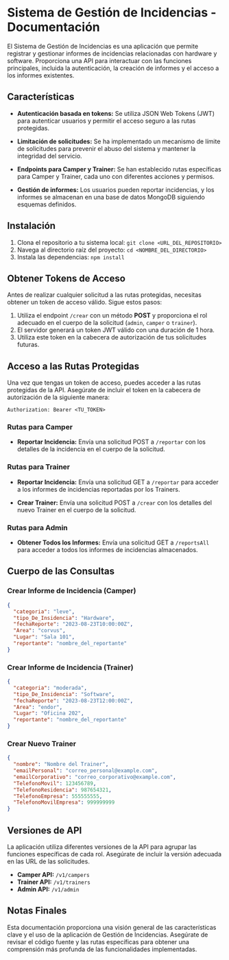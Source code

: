 # Sistema de Gestión de Incidencias - Documentación

El Sistema de Gestión de Incidencias es una aplicación que permite registrar y gestionar informes de incidencias relacionadas con hardware y software. Proporciona una API para interactuar con las funciones principales, incluida la autenticación, la creación de informes y el acceso a los informes existentes.

## Características

- **Autenticación basada en tokens:** Se utiliza JSON Web Tokens (JWT) para autenticar usuarios y permitir el acceso seguro a las rutas protegidas.

- **Limitación de solicitudes:** Se ha implementado un mecanismo de límite de solicitudes para prevenir el abuso del sistema y mantener la integridad del servicio.

- **Endpoints para Camper y Trainer:** Se han establecido rutas específicas para Camper y Trainer, cada uno con diferentes acciones y permisos.

- **Gestión de informes:** Los usuarios pueden reportar incidencias, y los informes se almacenan en una base de datos MongoDB siguiendo esquemas definidos.

## Instalación

1. Clona el repositorio a tu sistema local: `git clone <URL_DEL_REPOSITORIO>`
2. Navega al directorio raíz del proyecto: `cd <NOMBRE_DEL_DIRECTORIO>`
3. Instala las dependencias: `npm install`

## Obtener Tokens de Acceso

Antes de realizar cualquier solicitud a las rutas protegidas, necesitas obtener un token de acceso válido. Sigue estos pasos:

1. Utiliza el endpoint `/crear` con un método **POST** y proporciona el rol adecuado en el cuerpo de la solicitud (`admin`, `camper` o `trainer`).
2. El servidor generará un token JWT válido con una duración de 1 hora.
3. Utiliza este token en la cabecera de autorización de tus solicitudes futuras.

## Acceso a las Rutas Protegidas

Una vez que tengas un token de acceso, puedes acceder a las rutas protegidas de la API. Asegúrate de incluir el token en la cabecera de autorización de la siguiente manera:

```
Authorization: Bearer <TU_TOKEN>
```

### Rutas para Camper

- **Reportar Incidencia:** Envía una solicitud POST a `/reportar` con los detalles de la incidencia en el cuerpo de la solicitud.

### Rutas para Trainer

- **Reportar Incidencia:** Envía una solicitud GET a `/reportar` para acceder a los informes de incidencias reportadas por los Trainers.

- **Crear Trainer:** Envía una solicitud POST a `/crear` con los detalles del nuevo Trainer en el cuerpo de la solicitud.

### Rutas para Admin

- **Obtener Todos los Informes:** Envía una solicitud GET a `/reportsAll` para acceder a todos los informes de incidencias almacenados.

## Cuerpo de las Consultas

### Crear Informe de Incidencia (Camper)

```json
{
  "categoria": "leve",
  "tipo_De_Insidencia": "Hardware",
  "fechaReporte": "2023-08-23T10:00:00Z",
  "Area": "corvus",
  "Lugar": "Sala 101",
  "reportante": "nombre_del_reportante"
}
```

### Crear Informe de Incidencia (Trainer)

```json
{
  "categoria": "moderada",
  "tipo_De_Insidencia": "Software",
  "fechaReporte": "2023-08-23T12:00:00Z",
  "Area": "endor",
  "Lugar": "Oficina 202",
  "reportante": "nombre_del_reportante"
}
```

### Crear Nuevo Trainer

```json
{
  "nombre": "Nombre del Trainer",
  "emailPersonal": "correo_personal@example.com",
  "emailCorporativo": "correo_corporativo@example.com",
  "TelefonoMovil": 123456789,
  "TelefonoResidencia": 987654321,
  "TelefonoEmpresa": 555555555,
  "TelefonoMovilEmpresa": 999999999
}
```

## Versiones de API

La aplicación utiliza diferentes versiones de la API para agrupar las funciones específicas de cada rol. Asegúrate de incluir la versión adecuada en las URL de las solicitudes.

- **Camper API:** `/v1/campers`
- **Trainer API:** `/v1/trainers`
- **Admin API:** `/v1/admin`

## Notas Finales

Esta documentación proporciona una visión general de las características clave y el uso de la aplicación de Gestión de Incidencias. Asegúrate de revisar el código fuente y las rutas específicas para obtener una comprensión más profunda de las funcionalidades implementadas.
